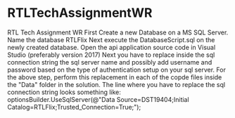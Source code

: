 # RTLTechAssignmentWR
RTL Tech Assignment WR
First Create a new Database on a MS SQL Server. Name the database RTLFlix
Next execute the DatabaseScript.sql on the newly created database.
Open the api application source code in Visual Studio (preferably version 2017)
Next you have to replace inside the sql connection string the sql server name and possibly add username and password based on the type of authentication setup on your sql server.
For the above step, perform this replacement in each of the copde files inside the "Data" folder in the solution.
The line where you have to replace the sql connection string looks something like:
optionsBuilder.UseSqlServer(@"Data Source=DST19404;Initial Catalog=RTLFlix;Trusted_Connection=True;");
